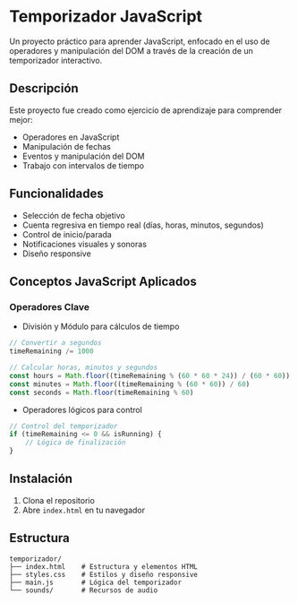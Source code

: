 # Temporizador JavaScript

Un proyecto práctico para aprender JavaScript, enfocado en el uso de operadores y manipulación del DOM a través de la creación de un temporizador interactivo.

## Descripción

Este proyecto fue creado como ejercicio de aprendizaje para comprender mejor:

-   Operadores en JavaScript
-   Manipulación de fechas
-   Eventos y manipulación del DOM
-   Trabajo con intervalos de tiempo

## Funcionalidades

-   Selección de fecha objetivo
-   Cuenta regresiva en tiempo real (días, horas, minutos, segundos)
-   Control de inicio/parada
-   Notificaciones visuales y sonoras
-   Diseño responsive

## Conceptos JavaScript Aplicados

### Operadores Clave

-   División y Módulo para cálculos de tiempo

```javascript
// Convertir a segundos
timeRemaining /= 1000

// Calcular horas, minutos y segundos
const hours = Math.floor((timeRemaining % (60 * 60 * 24)) / (60 * 60))
const minutes = Math.floor((timeRemaining % (60 * 60)) / 60)
const seconds = Math.floor(timeRemaining % 60)
```

-   Operadores lógicos para control

```javascript
// Control del temporizador
if (timeRemaining <= 0 && isRunning) {
    // Lógica de finalización
}
```

## Instalación

1. Clona el repositorio
2. Abre `index.html` en tu navegador

## Estructura

```
temporizador/
├── index.html    # Estructura y elementos HTML
├── styles.css    # Estilos y diseño responsive
├── main.js       # Lógica del temporizador
└── sounds/       # Recursos de audio
```

